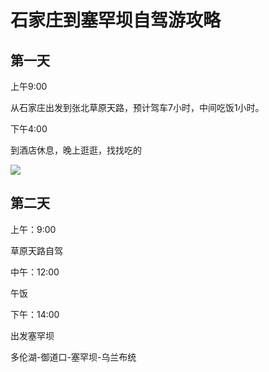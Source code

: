 # 石家庄到塞罕坝自驾游攻略

## 第一天

上午9:00

从石家庄出发到张北草原天路，预计驾车7小时，中间吃饭1小时。

下午4:00

到酒店休息，晚上逛逛，找找吃的

![](C:\Users\20220509\AppData\Roaming\marktext\images\2023-07-21-16-34-23-image.png)

## 第二天

上午：9:00

草原天路自驾

中午：12:00

午饭

下午：14:00

出发塞罕坝

多伦湖-御道口-塞罕坝-乌兰布统
